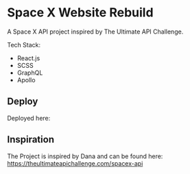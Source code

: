 # Space X Website Rebuild

A Space X API project inspired by The Ultimate API Challenge.

Tech Stack:

- React.js
- SCSS
- GraphQL
- Apollo

## Deploy

Deployed here:

## Inspiration

The Project is inspired by Dana and can be found here: https://theultimateapichallenge.com/spacex-api
